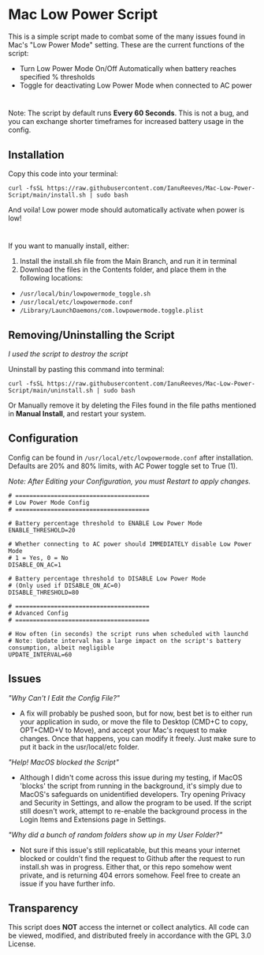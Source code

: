 # Mac Low Power Script
This is a simple script made to combat some of the many issues found in Mac's "Low Power Mode" setting.
These are the current functions of the script:

- Turn Low Power Mode On/Off Automatically when battery reaches specified % thresholds
- Toggle for deactivating Low Power Mode when connected to AC power

#
Note: The script by default runs **Every 60 Seconds**. This is not a bug, and you can exchange shorter timeframes for increased battery usage in the config.

## Installation

Copy this code into your terminal:
````
curl -fsSL https://raw.githubusercontent.com/IanuReeves/Mac-Low-Power-Script/main/install.sh | sudo bash
````
And voila! Low power mode should automatically activate when power is low!

#
If you want to manually install, either:

1. Install the install.sh file from the Main Branch, and run it in terminal
2. Download the files in the Contents folder, and place them in the following locations:
- `/usr/local/bin/lowpowermode_toggle.sh`
- `/usr/local/etc/lowpowermode.conf`
- `/Library/LaunchDaemons/com.lowpowermode.toggle.plist`

## Removing/Uninstalling the Script

*I used the script to destroy the script*

Uninstall by pasting this command into terminal:
````
curl -fsSL https://raw.githubusercontent.com/IanuReeves/Mac-Low-Power-Script/main/uninstall.sh | sudo bash
````

Or Manually remove it by deleting the Files found in the file paths mentioned in **Manual Install**, and restart your system.

## Configuration

Config can be found in `/usr/local/etc/lowpowermode.conf` after installation. Defaults are 20% and 80% limits, with AC Power toggle set to True (1).

*Note: After Editing your Configuration, you must Restart to apply changes.*
```
# ======================================
# Low Power Mode Config
# ======================================

# Battery percentage threshold to ENABLE Low Power Mode
ENABLE_THRESHOLD=20

# Whether connecting to AC power should IMMEDIATELY disable Low Power Mode
# 1 = Yes, 0 = No
DISABLE_ON_AC=1

# Battery percentage threshold to DISABLE Low Power Mode
# (Only used if DISABLE_ON_AC=0)
DISABLE_THRESHOLD=80

# ======================================
# Advanced Config
# ======================================

# How often (in seconds) the script runs when scheduled with launchd
# Note: Update interval has a large impact on the script's battery consumption, albeit negligible
UPDATE_INTERVAL=60
```
## Issues

*"Why Can't I Edit the Config File?"*
- A fix will probably be pushed soon, but for now, best bet is to either run your application in sudo, or move the file to Desktop (CMD+C to copy, OPT+CMD+V to Move), and accept your Mac's request to make changes. Once that happens, you can modify it freely. Just make sure to put it back in the usr/local/etc folder.

*"Help! MacOS blocked the Script"*
- Although I didn't come across this issue during my testing, if MacOS 'blocks' the script from running in the background, it's simply due to MacOS's safeguards on unidentified developers. Try opening Privacy and Security in Settings, and allow the program to be used. If the script still doesn't work, attempt to re-enable the background process in the Login Items and Extensions page in Settings.

*"Why did a bunch of random folders show up in my User Folder?"*
- Not sure if this issue's still replicatable, but this means your internet blocked or couldn't find the request to Github after the request to run install.sh was in progress. Either that, or this repo somehow went private, and is returning 404 errors somehow. Feel free to create an issue if you have further info.

## Transparency
This script does **NOT** access the internet or collect analytics. All code can be viewed, modified, and distributed freely in accordance with the GPL 3.0 License.

<!-- Search engine prompts (Yes I am scum): MacOS, automate low power mode mac, automatic low power mode, low power mode toggle, below 20%, above 80%, connected to power, manage low power mode, different power modes, change power modes automatically on mac, Power mode switcher/automation MacOS, enable and disable low power mode on mac easily, change low power mode, ok no more this is rediculous-->
